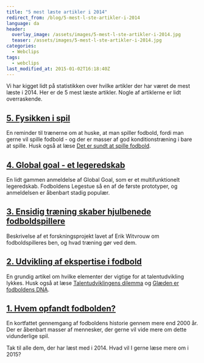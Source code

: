 ```yaml
---
title: "5 mest læste artikler i 2014"
redirect_from: /blog/5-mest-l-ste-artikler-i-2014
language: da
header:
  overlay_image: /assets/images/5-mest-l-ste-artikler-i-2014.jpg
  teaser: /assets/images/5-mest-l-ste-artikler-i-2014.jpg
categories:
  - Webclips
tags:
  - webclips
last_modified_at: 2015-01-02T16:18:40Z
---
```


Vi har kigget lidt på statistikken over hvilke artikler der har været de mest læste i 2014. Her er de 5 mest læste artikler. Nogle af artiklerne er lidt overraskende.

## [5. Fysikken i spil](/node/250)

En reminder til trænerne om at huske, at man spiller fodbold, fordi man gerne vil spille fodbold - og der er masser af god konditionstræning i bare at spille. Husk også at læse [Det er sundt at spille fodbold](http://legestue.net/content/det-er-sundt-spille-fodbold).

## [4. Global goal - et legeredskab](/blog/global-goal-et-legeredskab)

En lidt gammen anmeldelse af Global Goal, som er et multifunktionelt legeredskab. Fodboldens Legestue så en af de første prototyper, og anmeldelsen er åbenbart stadig populær.

## [3. Ensidig træning skaber hjulbenede fodboldspillere](/content/ensidig-tr-ning-skaber-hjulbenede-fodboldspillere)

Beskrivelse af et forskningsprojekt lavet af Erik Witvrouw om fodboldspilleres ben, og hvad træning gør ved dem.

## [2. Udvikling af ekspertise i fodbold](/blog/udvikling-af-ekspertise-i-fodbold)

En grundig artikel om hvilke elementer der vigtige for at talentudvikling lykkes. Husk også at læse [Talentudviklingens dilemma](http://legestue.net/blog/talentudviklingens-dilemma) og [Glæden er fodboldens DNA](http://legestue.net/blog/gl-den-er-fodboldens-dna).

## [1. Hvem opfandt fodbolden?](/blog/hvem-opfandt-fodbolden)

En kortfattet gennemgang af fodboldens historie gennem mere end 2000 år. Der er åbenbart masser af mennesker, der gerne vil vide mere om dette vidunderlige spil.

Tak til alle dem, der har læst med i 2014. Hvad vil I gerne læse mere om i 2015?
